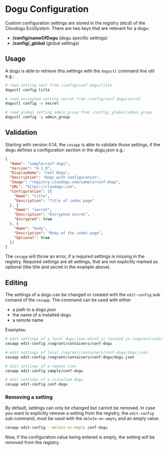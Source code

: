 # Dogu Configuration

Custom configuration settings are stored in the registry (etcd) of the Cloudogu EcoSystem. There are two keys that are relevant for a dogu:

* **/config/nameOfDogu** (dogu specific settings)
* **/config/_global** (global settings)

## Usage

A dogu is able to retrieve this settings with the `doguctl` command line util e.g.:

```bash
# read setting test from /config/conf-dogu/title
doguctl config title

# read encrypted setting secret from /config/conf-dogu/secret
doguctl config -e secret

# read global setting admin_group from /config/_global/admin_group
doguctl config -g admin_group
```

## Validation

Starting with version 0.14, the `cesapp` is able to validate those settings, if the dogu defines a configuration section in the *dogu.json* e.g.:

```json
{
  "Name": "sample/conf-dogu",
  "Version": "0.1.0",
  "DisplayName": "Conf Dogu",
  "Description": "Dogu with configuration",
  "Image": "registry.cloudogu.com/sample/conf-dogu",
  "URL": "https://cloudogu.com",
  "Configuration": [{
    "Name": "title",
    "Description": "Title of index page"
  }, {
    "Name": "secret",
    "Description": "Encrypted secret",
    "Encrypted": true
  }, {
    "Name": "body",
    "Description": "Body of the index page",
    "Optional": true
  }]
}
```

The `cesapp` will throw an error, if a required settings is missing in the registry. Required settings are all settings, that are not explicitly marked as optional (like title and secret in the example above).

## Editing

The settings of a dogu can be changed or created with the `edit-config` sub comand of the `cesapp`.  The command can be used with either
 
* a path to a *dogu.json*
* the name of a installed dogu 
* a remote name

Examples:

```bash
# edit settings of a local dogu.json which is located in /vagrant/containers/conf-dogu
cesapp edit-config /vagrant/containers/conf-dogu

# edit settings of local /vagrant/containers/conf-dogu/dogu.json
cesapp edit-config /vagrant/containers/conf-dogu/dogu.json

# edit settings of a remote json
cesapp edit-config sample/conf-dogu

# edit settings of a installed dogu
cesapp edit-config conf-dogu
```

### Removing a setting

By default, settings can only be changed but cannot be removed. In case you want to explicitly remove a setting from the registry, the `edit-config` sub command, must be used with the `delete-on-empty` and an empty value.

```bash
cesapp edit-config --delete-on-empty conf-dogu
```
Now, if the configuration value being entered is empty, the setting will be removed from the registry.